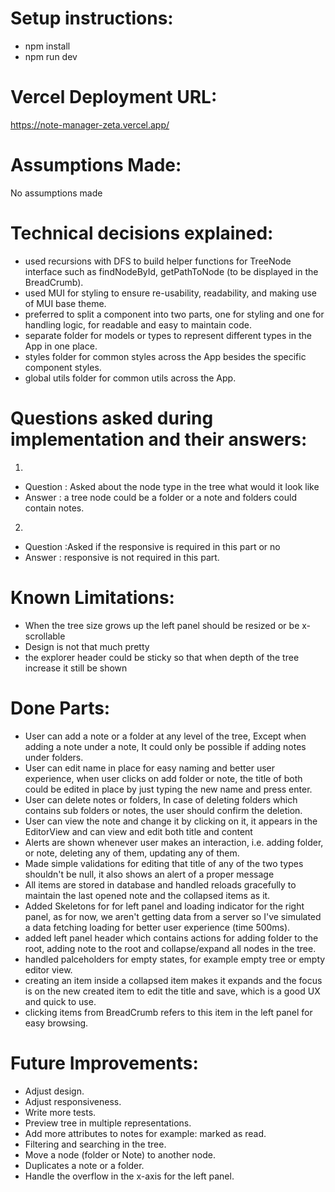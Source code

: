 # Setup instructions:

- npm install
- npm run dev

# Vercel Deployment URL:
<a href="https://note-manager-zeta.vercel.app/" target="_blank">https://note-manager-zeta.vercel.app/</a>

# Assumptions Made: 
No assumptions made

# Technical decisions explained:
- used recursions with DFS to build helper functions for TreeNode interface such as findNodeById, getPathToNode (to be displayed in the BreadCrumb).
- used MUI for styling to ensure re-usability, readability, and making use of MUI base theme.
- preferred to split a component into two parts, one for styling and one for handling logic, for readable and easy to maintain code.
- separate folder for models or types to represent different types in the App in one place. 
- styles folder for common styles across the App besides the specific component styles.
- global utils folder for common utils across the App.

# Questions asked during implementation and their answers: 
1. 
- Question : Asked about the node type in the tree what would it look like 
- Answer : a tree node could be a folder or a note and folders could contain notes. 

2. 
- Question :Asked if the responsive is required in this part or no 
- Answer : responsive is not required in this part. 

# Known Limitations: 
- When the tree size grows up the left panel should be resized or be x-scrollable 
- Design is not that much pretty  
- the explorer header could be sticky so that when depth of the tree increase it still be shown 

# Done Parts: 
- User can add a note or a folder at any level of the tree, Except when adding a note under a note, It could only be possible if adding notes under folders.
- User can edit name in place for easy naming and better user experience, 
when user clicks on add folder or note, the title of both could be edited in place by just typing the new name and press enter.
- User can delete notes or folders, In case of deleting folders which contains sub folders or notes, the user should confirm the deletion.
- User can view the note and change it by clicking on it, it appears in the EditorView and can view and edit both title and content
- Alerts are shown whenever user makes an interaction, i.e. adding folder, or note, deleting any of them, updating any of them.
- Made simple validations for editing that title of any of the two types shouldn't be null, it also shows an alert of a proper message
- All items are stored in database and handled reloads gracefully to maintain the last opened note and the collapsed items as it.
- Added Skeletons for for left panel and loading indicator for the right panel, as for now, we aren't getting data from a server so I've simulated a data fetching loading for better user experience (time 500ms).
- added left panel header which contains actions for adding folder to the root, adding note to the root and collapse/expand all nodes in the tree.
- handled palceholders for empty states, for example empty tree or empty editor view.
- creating an item inside a collapsed item makes it expands and the focus is on the new created item to edit the title and save, which is a good UX and quick to use.
- clicking items from BreadCrumb refers to this item in the left panel for easy browsing.

# Future Improvements: 
- Adjust design.
- Adjust responsiveness.
- Write more tests.
- Preview tree in multiple representations.
- Add more attributes to notes for example: marked as read.
- Filtering and searching in the tree.
- Move a node (folder or Note) to another node.
- Duplicates a note or a folder.
- Handle the overflow in the x-axis for the left panel.